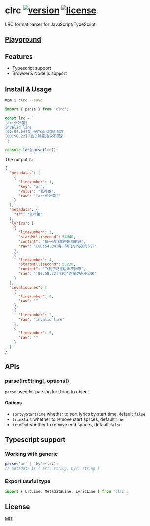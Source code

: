 # clrc [![version](https://img.shields.io/npm/v/clrc)](https://www.npmjs.com/package/clrc) [![license](https://img.shields.io/npm/l/clrc)](https://github.com/mebtte/react-lrc/blob/master/LICENSE)

LRC format parser for JavaScript/TypeScript.

## [Playground](https://mebtte.github.io/clrc)

## Features

- Typescript support
- Browser & Node.js support

## Install & Usage

```bash
npm i clrc --save
```

```js
import { parse } from 'clrc';

const lrc = `
[ar:张叶蕾]
invalid line
[00:54.04]每一辆飞车彻夜向前开
[00:58.22]飞到了路崖边永不回来
`;

console.log(parse(lrc));
```

The output is:

```json
{
  "metadatas": [
    {
      "lineNumber": 1,
      "key": "ar",
      "value": "张叶蕾",
      "raw": "[ar:张叶蕾]"
    }
  ],
  "metadata": {
    "ar": "张叶蕾"
  },
  "lyrics": [
    {
      "lineNumber": 3,
      "startMillisecond": 54040,
      "content": "每一辆飞车彻夜向前开",
      "raw": "[00:54.04]每一辆飞车彻夜向前开"
    },
    {
      "lineNumber": 4,
      "startMillisecond": 58220,
      "content": "飞到了路崖边永不回来",
      "raw": "[00:58.22]飞到了路崖边永不回来"
    }
  ],
  "invalidLines": [
    {
      "lineNumber": 0,
      "raw": ""
    },
    {
      "lineNumber": 2,
      "raw": "invalid line"
    },
    {
      "lineNumber": 5,
      "raw": ""
    }
  ]
}
```

## APIs

### parse(lrcString[, options])

`parse` used for parsing lrc string to object.

#### Options

- `sortByStartTime` whether to sort lyrics by start time, default `false`
- `trimStart` whether to remove start spaces, default `true`
- `trimEnd` whether to remove end spaces, default `false`

## Typescript support

### Working with generic

```ts
parse<'ar' | 'by'>(lrc);
// metadata is { ar?: string, by?: string }
```

### Export useful type

```ts
import { LrcLine, MetadataLine, LyricLine } from 'clrc';
```

## License

[MIT](./LICENSE)
